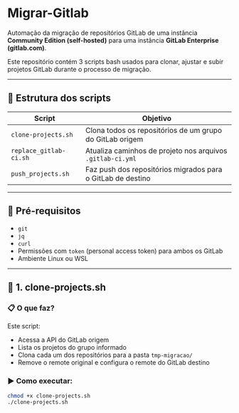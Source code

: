 # Migrar-Gitlab

Automação da migração de repositórios GitLab de uma instância **Community Edition (self-hosted)** para uma instância **GitLab Enterprise (gitlab.com)**.

Este repositório contém 3 scripts bash usados para clonar, ajustar e subir projetos GitLab durante o processo de migração.

---

## 📁 Estrutura dos scripts

| Script                     | Objetivo                                                      |
|---------------------------|---------------------------------------------------------------|
| `clone-projects.sh`       | Clona todos os repositórios de um grupo do GitLab origem      |
| `replace_gitlab-ci.sh`    | Atualiza caminhos de projeto nos arquivos `.gitlab-ci.yml`    |
| `push_projects.sh`        | Faz push dos repositórios migrados para o GitLab de destino   |

---

## 🧰 Pré-requisitos

- `git`
- `jq`
- `curl`
- Permissões com `token` (personal access token) para ambos os GitLab
- Ambiente Linux ou WSL

---

## 🔹 1. clone-projects.sh

### 📋 O que faz?
Este script:
- Acessa a API do GitLab origem
- Lista os projetos do grupo informado
- Clona cada um dos repositórios para a pasta `tmp-migracao/`
- Remove o remote original e configura o remote do GitLab destino

### ▶️ Como executar:
```bash
chmod +x clone-projects.sh
./clone-projects.sh
